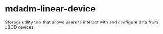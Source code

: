 # mdadm-linear-device
Storage utility tool that allows users to interact with and configure data from JBOD devices
